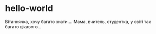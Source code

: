 # hello-world
Вітаннячка, хочу багато знати....
Мама, вчитель, студентка,  у світі так багато цікавого...
